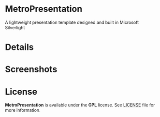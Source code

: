 # MetroPresentation

A lightweight presentation template designed and built in Microsoft Silverlight

# Details

# Screenshots

# License

**MetroPresentation** is available under the **GPL** license. See [LICENSE](https://github.com/arvystate/MetroPresentation/blob/master/LICENSE) file for more information.
